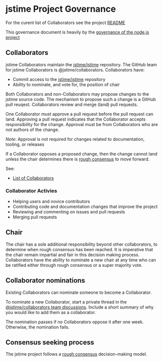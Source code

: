 # jstime Project Governance

For the curent list of Collaborators see the project [README](./README.md)

This governance document is heavily by the
[governance of the node.js project](https://github.com/nodejs/node/blob/master/GOVERNANCE.md)

## Collaborators

jstime Collaborators maintain the [jstime/jstime][] repository. The GitHub team for
jstime Collaborators is @jstime/collaborators. Collaborators have:

* Commit access to the [jstime/jstime][] repository
* Ability to nominate, and vote for, the position of chair

Both Collaborators and non-Collaborators may propose changes to the jstime source
code. The mechanism to propose such a change is a GitHub pull reuqest. Collaborators
review and merge (land) pull requests.

One Collaborator must approve a pull request before the pull request can land.
Approving a pull request indicates that the Collaborator accepts responsibility for
the change. Approval must be from Collaborators who are not authors of the change.

*Note*: Approval is not required for changes related to documentation, tooling, or releases

If a Collaborator opposes a proposed change, then the change cannot land unless
the chair determines there is [rough consensus][] to move forward.

See:

* [List of Collaborators](./README.md#current-project-team-members)

### Collaborator Activies

* Helping users and novice contributors
* Contributing code and documentation changes that improve the project
* Reviewing and commenting on issues and pull requests
* Merging pull requests

## Chair

The chair has a sole additional responsibility beyond other collaborators, to
determine when rough consensus has been reached. It is imperative that the chair
remain impartial and fair in this decision making process. Collaborators have the
ability to nominate a new chair at any time who can be ratified either through
rough consensus or a super majority vote.

## Collaborator nominations

Existing Collaborators can nominate someone to become a Collaborator.

To nominate a new Collaborator, start a private thread in the
[@jstime/collaborators team discussions](https://github.com/orgs/jstime/teams/collaborators). Include a short summary of why you would like to add them as a collaborator.

The nomination passes if no Collaborators oppose it after one week. Otherwise, the nomination fails.

## Consensus seeking process

The jstime project follows a [rough consensus][] decision-making model.

[jstime/jstime]: https://github.com/jstime/jstime
[rough consensus]: https://en.wikipedia.org/wiki/Rough_consensus
